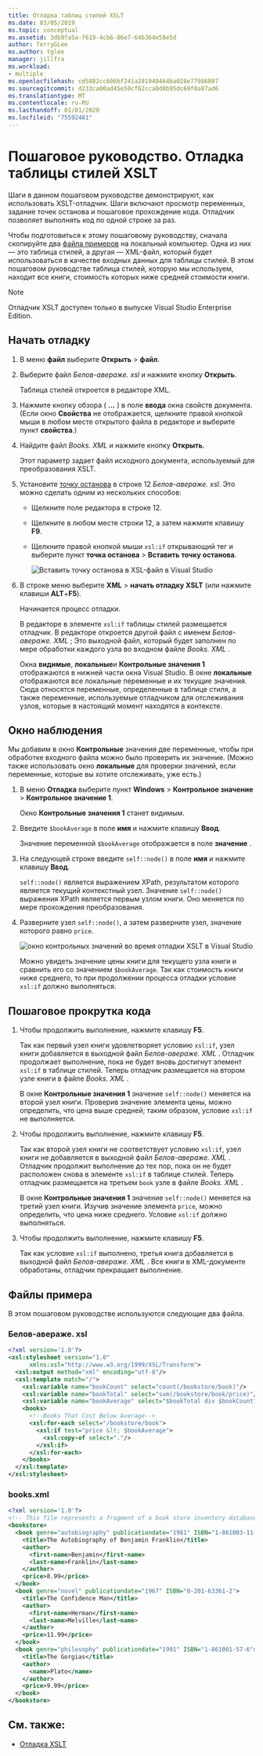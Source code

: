 ```yaml
---
title: Отладка таблиц стилей XSLT
ms.date: 03/05/2019
ms.topic: conceptual
ms.assetid: 3db9fa5a-f619-4cb6-86e7-64b364e58e5d
author: TerryGLee
ms.author: tglee
manager: jillfra
ms.workload:
- multiple
ms.openlocfilehash: cd5882cc606bf241a281940464ba028e77986807
ms.sourcegitcommit: d233ca00ad45e50cf62cca0d0b95dc69f0a87ad6
ms.translationtype: MT
ms.contentlocale: ru-RU
ms.lasthandoff: 01/01/2020
ms.locfileid: "75592481"
---
```

# <a name="walkthrough-debug-an-xslt-style-sheet"></a>Пошаговое руководство. Отладка таблицы стилей XSLT

Шаги в данном пошаговом руководстве демонстрируют, как использовать XSLT-отладчик. Шаги включают просмотр переменных, задание точек останова и пошаговое прохождение кода. Отладчик позволяет выполнять код по одной строке за раз.

Чтобы подготовиться к этому пошаговому руководству, сначала скопируйте два [файла примеров](#sample-files) на локальный компьютер. Одна из них — это таблица стилей, а другая — XML-файл, который будет использоваться в качестве входных данных для таблицы стилей. В этом пошаговом руководстве таблица стилей, которую мы используем, находит все книги, стоимость которых ниже средней стоимости книги.

> [!NOTE]
> Отладчик XSLT доступен только в выпуске Visual Studio Enterprise Edition.

## <a name="start-debugging"></a>Начать отладку

1. В меню **файл** выберите **Открыть** > **файл**.

2. Выберите файл *Белов-авераже. xsl* и нажмите кнопку **Открыть**.

   Таблица стилей откроется в редакторе XML.

3. Нажмите кнопку обзора ( **...** ) в поле **ввода** окна свойств документа. (Если окно **Свойства** не отображается, щелкните правой кнопкой мыши в любом месте открытого файла в редакторе и выберите пункт **свойства**.)

4. Найдите файл *Books. XML* и нажмите кнопку **Открыть**.

   Этот параметр задает файл исходного документа, используемый для преобразования XSLT.

5. Установите [точку останова](../debugger/using-breakpoints.md) в строке 12 *Белов-авераже. xsl*. Это можно сделать одним из нескольких способов:

   - Щелкните поле редактора в строке 12.

   - Щелкните в любом месте строки 12, а затем нажмите клавишу **F9**.

   - Щелкните правой кнопкой мыши `xsl:if` открывающий тег и выберите пункт **точка останова** > **Вставить точку останова**.

      ![Вставить точку останова в XSL-файл в Visual Studio](media/insert-breakpoint.PNG)

6. В строке меню выберите **XML** > **начать отладку XSLT** (или нажмите клавиши **ALT**+**F5**).

   Начинается процесс отладки.

   В редакторе в элементе `xsl:if` таблицы стилей размещается отладчик. В редакторе откроется другой файл с именем *Белов-авераже. XML* ; Это выходной файл, который будет заполнен по мере обработки каждого узла во входном файле *Books. XML* .

   Окна **видимые**, **локальные**и **Контрольные значения 1** отображаются в нижней части окна Visual Studio. В окне **локальные** отображаются все локальные переменные и их текущие значения. Сюда относятся переменные, определенные в таблице стиля, а также переменные, используемые отладчиком для отслеживания узлов, которые в настоящий момент находятся в контексте.

## <a name="watch-window"></a>Окно наблюдения

Мы добавим в окно **Контрольные** значения две переменные, чтобы при обработке входного файла можно было проверить их значение. (Можно также использовать окно **локальные** для проверки значений, если переменные, которые вы хотите отслеживать, уже есть.)

1. В меню **Отладка** выберите пункт **Windows** > **Контрольное значение** > **Контрольное значение 1**.

   Окно **Контрольные значения 1** станет видимым.

2. Введите `$bookAverage` в поле **имя** и нажмите клавишу **Ввод**.

   Значение переменной `$bookAverage` отображается в поле **значение** .

3. На следующей строке введите `self::node()` в поле **имя** и нажмите клавишу **Ввод**.

   `self::node()` является выражением XPath, результатом которого является текущий контекстный узел. Значение `self::node()` выражения XPath является первым узлом книги. Оно меняется по мере прохождения преобразования.

4. Разверните узел `self::node()`, а затем разверните узел, значение которого равно `price`.

   ![окно контрольных значений во время отладки XSLT в Visual Studio](media/xslt-debugging-watch-window.png)

   Можно увидеть значение цены книги для текущего узла книги и сравнить его со значением `$bookAverage`. Так как стоимость книги ниже среднего, то при продолжении процесса отладки условие `xsl:if` должно выполняться.

## <a name="step-through-the-code"></a>Пошаговое прокрутка кода

1. Чтобы продолжить выполнение, нажмите клавишу **F5**.

   Так как первый узел книги удовлетворяет условию `xsl:if`, узел книги добавляется в выходной файл *Белов-авераже. XML* . Отладчик продолжает выполнение, пока не будет вновь достигнут элемент `xsl:if` в таблице стилей. Теперь отладчик размещается на втором узле книги в файле *Books. XML* .

   В окне **Контрольные значения 1** значение `self::node()` меняется на второй узел книги. Проверив значение элемента цены, можно определить, что цена выше средней; таким образом, условие `xsl:if` не выполняется.

2. Чтобы продолжить выполнение, нажмите клавишу **F5**.

   Так как второй узел книги не соответствует условию `xsl:if`, узел книги не добавляется в выходной файл *Белов-авераже. XML* . Отладчик продолжит выполнение до тех пор, пока он не будет расположен снова в элементе `xsl:if` в таблице стилей. Теперь отладчик размещается на третьем `book` узле в файле *Books. XML* .

   В окне **Контрольные значения 1** значение `self::node()` меняется на третий узел книги. Изучив значение элемента `price`, можно определить, что цена ниже среднего. Условие `xsl:if` должно выполняться.

3. Чтобы продолжить выполнение, нажмите клавишу **F5**.

   Так как условие `xsl:if` выполнено, третья книга добавляется в выходной файл *Белов-авераже. XML* . Все книги в XML-документе обработаны, отладчик прекращает выполнение.

## <a name="sample-files"></a>Файлы примера

В этом пошаговом руководстве используются следующие два файла.

### <a name="below-averagexsl"></a>Белов-авераже. xsl

```xml
<?xml version='1.0'?>
<xsl:stylesheet version="1.0"
      xmlns:xsl="http://www.w3.org/1999/XSL/Transform">
  <xsl:output method="xml" encoding="utf-8"/>
  <xsl:template match="/">
    <xsl:variable name="bookCount" select="count(/bookstore/book)"/>
    <xsl:variable name="bookTotal" select="sum(/bookstore/book/price)"/>
    <xsl:variable name="bookAverage" select="$bookTotal div $bookCount"/>
    <books>
      <!--Books That Cost Below Average-->
      <xsl:for-each select="/bookstore/book">
        <xsl:if test="price &lt; $bookAverage">
          <xsl:copy-of select="."/>
        </xsl:if>
      </xsl:for-each>
    </books>
  </xsl:template>
</xsl:stylesheet>
```

### <a name="booksxml"></a>books.xml

```xml
<?xml version='1.0'?>
<!-- This file represents a fragment of a book store inventory database -->
<bookstore>
  <book genre="autobiography" publicationdate="1981" ISBN="1-861003-11-0">
    <title>The Autobiography of Benjamin Franklin</title>
    <author>
      <first-name>Benjamin</first-name>
      <last-name>Franklin</last-name>
    </author>
    <price>8.99</price>
  </book>
  <book genre="novel" publicationdate="1967" ISBN="0-201-63361-2">
    <title>The Confidence Man</title>
    <author>
      <first-name>Herman</first-name>
      <last-name>Melville</last-name>
    </author>
    <price>11.99</price>
  </book>
  <book genre="philosophy" publicationdate="1991" ISBN="1-861001-57-6">
    <title>The Gorgias</title>
    <author>
      <name>Plato</name>
    </author>
    <price>9.99</price>
  </book>
</bookstore>
```

## <a name="see-also"></a>См. также:

- [Отладка XSLT](../xml-tools/debugging-xslt.md)
